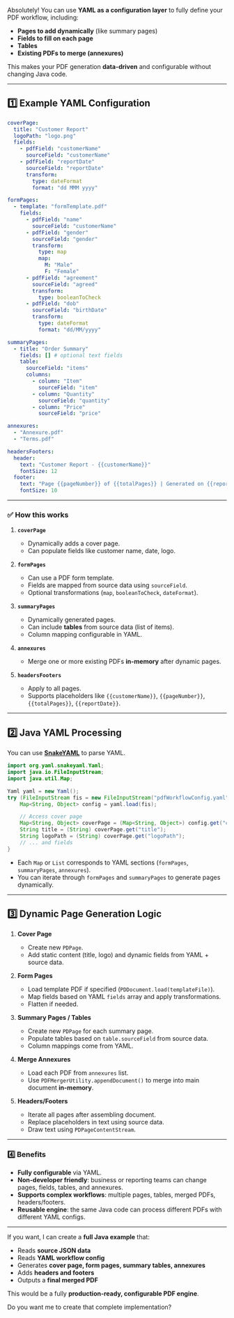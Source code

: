 Absolutely! You can use **YAML as a configuration layer** to fully define your PDF workflow, including:

* **Pages to add dynamically** (like summary pages)
* **Fields to fill on each page**
* **Tables**
* **Existing PDFs to merge (annexures)**

This makes your PDF generation **data-driven** and configurable without changing Java code.

---

## **1️⃣ Example YAML Configuration**

```yaml
coverPage:
  title: "Customer Report"
  logoPath: "logo.png"
  fields:
    - pdfField: "customerName"
      sourceField: "customerName"
    - pdfField: "reportDate"
      sourceField: "reportDate"
      transform:
        type: dateFormat
        format: "dd MMM yyyy"

formPages:
  - template: "formTemplate.pdf"
    fields:
      - pdfField: "name"
        sourceField: "customerName"
      - pdfField: "gender"
        sourceField: "gender"
        transform:
          type: map
          map:
            M: "Male"
            F: "Female"
      - pdfField: "agreement"
        sourceField: "agreed"
        transform:
          type: booleanToCheck
      - pdfField: "dob"
        sourceField: "birthDate"
        transform:
          type: dateFormat
          format: "dd/MM/yyyy"

summaryPages:
  - title: "Order Summary"
    fields: [] # optional text fields
    table:
      sourceField: "items"
      columns:
        - column: "Item"
          sourceField: "item"
        - column: "Quantity"
          sourceField: "quantity"
        - column: "Price"
          sourceField: "price"

annexures:
  - "Annexure.pdf"
  - "Terms.pdf"

headersFooters:
  header:
    text: "Customer Report - {{customerName}}"
    fontSize: 12
  footer:
    text: "Page {{pageNumber}} of {{totalPages}} | Generated on {{reportDate}}"
    fontSize: 10
```

---

### ✅ **How this works**

1. **`coverPage`**

   * Dynamically adds a cover page.
   * Can populate fields like customer name, date, logo.

2. **`formPages`**

   * Can use a PDF form template.
   * Fields are mapped from source data using `sourceField`.
   * Optional transformations (`map`, `booleanToCheck`, `dateFormat`).

3. **`summaryPages`**

   * Dynamically generated pages.
   * Can include **tables** from source data (list of items).
   * Column mapping configurable in YAML.

4. **`annexures`**

   * Merge one or more existing PDFs **in-memory** after dynamic pages.

5. **`headersFooters`**

   * Apply to all pages.
   * Supports placeholders like `{{customerName}}`, `{{pageNumber}}`, `{{totalPages}}`, `{{reportDate}}`.

---

## **2️⃣ Java YAML Processing**

You can use [**SnakeYAML**](https://bitbucket.org/asomov/snakeyaml) to parse YAML.

```java
import org.yaml.snakeyaml.Yaml;
import java.io.FileInputStream;
import java.util.Map;

Yaml yaml = new Yaml();
try (FileInputStream fis = new FileInputStream("pdfWorkflowConfig.yaml")) {
    Map<String, Object> config = yaml.load(fis);

    // Access cover page
    Map<String, Object> coverPage = (Map<String, Object>) config.get("coverPage");
    String title = (String) coverPage.get("title");
    String logoPath = (String) coverPage.get("logoPath");
    // ... and fields
}
```

* Each `Map` or `List` corresponds to YAML sections (`formPages`, `summaryPages`, `annexures`).
* You can iterate through `formPages` and `summaryPages` to generate pages dynamically.

---

## **3️⃣ Dynamic Page Generation Logic**

1. **Cover Page**

   * Create new `PDPage`.
   * Add static content (title, logo) and dynamic fields from YAML + source data.

2. **Form Pages**

   * Load template PDF if specified (`PDDocument.load(templateFile)`).
   * Map fields based on YAML `fields` array and apply transformations.
   * Flatten if needed.

3. **Summary Pages / Tables**

   * Create new `PDPage` for each summary page.
   * Populate tables based on `table.sourceField` from source data.
   * Column mappings come from YAML.

4. **Merge Annexures**

   * Load each PDF from `annexures` list.
   * Use `PDFMergerUtility.appendDocument()` to merge into main document **in-memory**.

5. **Headers/Footers**

   * Iterate all pages after assembling document.
   * Replace placeholders in text using source data.
   * Draw text using `PDPageContentStream`.

---

### **4️⃣ Benefits**

* **Fully configurable** via YAML.
* **Non-developer friendly**: business or reporting teams can change pages, fields, tables, and annexures.
* **Supports complex workflows**: multiple pages, tables, merged PDFs, headers/footers.
* **Reusable engine**: the same Java code can process different PDFs with different YAML configs.

---

If you want, I can create a **full Java example** that:

* Reads **source JSON data**
* Reads **YAML workflow config**
* Generates **cover page, form pages, summary tables, annexures**
* Adds **headers and footers**
* Outputs a **final merged PDF**

This would be a fully **production-ready, configurable PDF engine**.

Do you want me to create that complete implementation?
